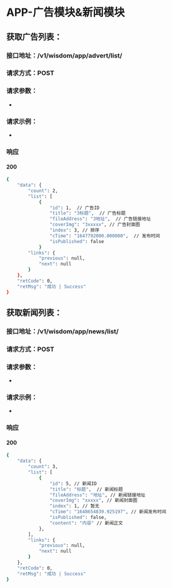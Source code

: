 # APP-广告模块&新闻模块

## 获取广告列表：

### 接口地址：/v1/wisdom/app/advert/list/

### 请求方式：POST

### 请求参数：

* 

### 请求示例：

* 

### 响应

#### 200

```bash
{
    "data": {
        "count": 2,
        "list": [
            {
                "id": 1,  // 广告ID
                "title": "3标题",  // 广告标题
                "fileAddress": "3地址",  // 广告链接地址
                "coverImg": "3xxxxx", // 广告封面图
                "index": 3, // 排序
                "cTime": "1647792000.000000",  // 发布时间
                "isPublished": false
            }
        "links": {
            "previous": null,
            "next": null
        }
    },
    "retCode": 0,
    "retMsg": "成功 | Success"
}
```

## 获取新闻列表：

### 接口地址：/v1/wisdom/app/news/list/

### 请求方式：POST

### 请求参数：

* 

### 请求示例：

* 

### 响应

#### 200

```bash
{
    "data": {
        "count": 3,
        "list": [
            {
                "id": 5, // 新闻ID
                "title": "标题",  // 新闻标题
                "fileAddress": "地址", // 新闻链接地址
                "coverImg": "xxxxx", // 新闻封面图
                "index": 1, // 暂无
                "cTime": "1648654839.925197", // 新闻发布时间
                "isPublished": false,
                "content": "内容" // 新闻正文
            },
        ],
        "links": {
            "previous": null,
            "next": null
        }
    },
    "retCode": 0,
    "retMsg": "成功 | Success"
}
```

